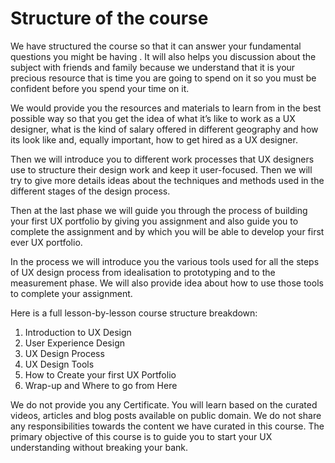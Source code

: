 # Structure of the course

We have structured the course so that it can answer your fundamental questions you might be having . It will also helps you discussion about the subject with friends and family because we understand that it is your precious resource that is time you are going to spend on it so you must be confident before you spend your time on it. 

We would provide you the resources and materials to learn from in the best possible way so that you get the idea of what it’s like to work as a UX designer, what is the kind of salary offered in different geography and how its look like and, equally important, how to get hired as a UX designer. 

Then we will introduce you to different work processes that UX designers use to structure their design work and keep it user-focused. Then we will try to give more details ideas about the techniques and methods used in the different stages of the design process. 

Then at the last phase we will guide you through the process of building your first UX portfolio by giving you assignment and also guide you to complete the assignment and by which you will be able to develop your first ever UX portfolio. 

In the process we will introduce you the various tools used for all the steps of UX design process from idealisation to prototyping and to the measurement phase. We will also provide idea about  how to use those tools to complete your assignment.

Here is a full lesson-by-lesson course structure breakdown:

1. Introduction to UX Design
2. User Experience Design
3. UX Design Process
4. UX Design Tools
5. How to Create your first UX Portfolio
6. Wrap-up and Where to go from Here

We do not provide you any Certificate. You will learn based on the curated videos, articles and blog posts available on public domain. We do not share any responsibilities towards the content we have curated in this course.  The primary objective of this course  is to guide you to start your UX understanding without breaking your bank. 



 

